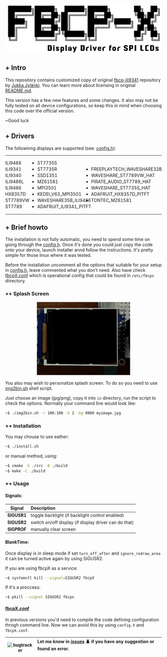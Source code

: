 <p align="center">
<img src="./doc/img/logo.png" alt="fbcp-X" >
</p>

## **+ Intro**

This repository contains customized copy of original [fbcp-ili9341](https://github.com/juj/fbcp-ili9341) repository by [Jukka Jylänki](https://github.com/juj). You can learn more about licensing in original [README.md](doc/README.md).

This version has a few new features and some changes. It also may not be fully tested on all device configurations, so keep this in mind when choosing this code over the official version.

~Good luck

## **+ Drivers**

The followinng displays are supported (see: [config.h](src/config.h)):

<table width="100%" cellpadding="0px" cellspacing="0px" style="width:100%;border:none;text-align:left;margin:0px;padding:0px;">
    <tbody><tr><td width="33.3%" style="padding:0px;">
        <ul style="padding:0px;line-height:20px">
        <li>ILI9488</li>
        <li>ILI9341</li>
        <li>ILI9340</li>
        <li>ILI9486L</li>
        <li>ILI9486</li>
        <li>HX8357D</li>
        <li>ST7789VW</li>
        <li>ST7789</li>
        </ul>
    </td><td width="33.3%" style="padding:0px;">
        <ul style="padding:0px;line-height:20px">
        <li>ST7735S</li>
        <li>ST7735R</li>
        <li>SSD1351</li>
        <li>MZ61581</li>
        <li>MPI3501</li>
        <li>KEDEI_V63_MPI3501</li>
        <li>WAVESHARE35B_ILI9486</li>
        <li>ADAFRUIT_ILI9341_PITFT</li>
        </ul>
    </td><td width="33.3%" style="padding:0px;">
        <ul style="padding:0px;line-height:20px">
        <li>FREEPLAYTECH_WAVESHARE32B</li>
        <li>WAVESHARE_ST7789VW_HAT</li>
        <li>PIRATE_AUDIO_ST7789_HAT</li>
        <li>WAVESHARE_ST7735S_HAT</li>
        <li>ADAFRUIT_HX8357D_PITFT</li>
        <li>TONTEC_MZ61581</li>
        </ul>
    </td></tr></tbody>
</table>

##  **+ Brief howto**

The installation is not fully automatic, you need to spend some time on going through the [config.h](src/config.h). Once it's done you could just copy the code onto your device, launch installer annd follow the instructions. It's pretty simple for those linux where it was tested.

Before the installation uncomment all the options that suitable for your setup in [config.h](src/config.h), leave commented what you don't need. Also have check [fbcpX.conf](build/fbcpX.conf) which is operational config that could be found in <code>/etc/fbcpx</code> diirectory.

### **++ Splash Screen**
<p align="center">
<img alt="splash screen" src="./doc/img/sscreen.gif">
</p>

You also may wish to personalize splash screen. To do so you need to use [img2bin.sh](https://github.com/way5/image-converter-for-embedded#img2binsh) shell script. 

Just choose an image (jpg/png), copy it into <code>in</code> directory, run the script to check the options. Normally your command line would look like:

```bash
~$ ./img2bin.sh -r 100:100 -b 2 -bg 0000 myimage.jpg
```

### **++ Installation**

You may chouse to use eather:

```bash
~$ ./install.sh 
```

or manual method, using:

```bash
~$ cmake -S ./src -B ./build
~$ make -C ./build
```

### **++ Usage**

#### Signals:

| **Signal** | Description |
|:---:|:---|
| **SIGUSR1** | toggle backlight (if backlight control enabled) |
| **SIGUSR2** | switch on/off display (if display driver can do that) |
| **SIGPROF** | manually clear screen |

#### BlankTime:

Once display is in sleep mode if set <code>turn_off_after</code> and <code>ignore_redraw_area</code> it can be turned active again by using SIGUSR2.

If you are using fbcpX as a service:

```bash
~$ systemctl kill --signal=SIGUSR2 fbcpX
```

If it's a proccess:

```bash
~$ pkill --signal SIGUSR2 fbcpx
```

#### [fbcpX.conf](./build/fbcpX.conf)

In previous versions you'd need to compile the code defining configuration throgh command line. Now we can avoid this by using <code>config.h</code> and <code>fbcpX.conf</code>. 



| <div style="text-align:center;"><img width="50px" height="40px" src="https://friconix.com/png/fi-cnsuxs-question-mark.png" alt="bugtracker"></div> | **Let me know in [issues](https://github.com/way5/fbcp-X/issues) :beetle: if you have any suggestion or found an error.** &nbsp; &nbsp; &nbsp; &nbsp; &nbsp; &nbsp; &nbsp; &nbsp; &nbsp; &nbsp; &nbsp; &nbsp; &nbsp; &nbsp; &nbsp; &nbsp; &nbsp; &nbsp; &nbsp; &nbsp; &nbsp; &nbsp; &nbsp; &nbsp; &nbsp; &nbsp; &nbsp; &nbsp; &nbsp; &nbsp; &nbsp; &nbsp; &nbsp; &nbsp; &nbsp; &nbsp; &nbsp; &nbsp; &nbsp; |
|:---:|:---|


[logo]: ./doc/img/logo.jpg